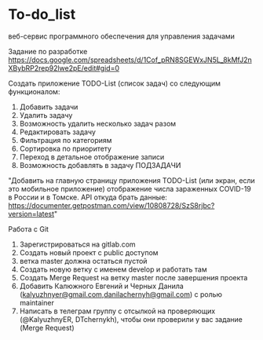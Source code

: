 # To-do_list
веб-сервис программного обеспечения для управления задачами

Задание по разработке
https://docs.google.com/spreadsheets/d/1Cof_pRN8SGEWxJN5L_8kMfJ2nXBybRP2rep92lwe2pE/edit#gid=0

Создать приложение TODO-List (список задач)  со следующим функционалом:
1) Добавить задачи
2) Удалить задачу
3) Возможность удалить несколько задач разом
4) Редактировать задачу
5) Фильтрация по категориям
6) Сортировка по приоритету
7) Переход в детальное отображение записи
8) Возможность добавлять в задачу ПОДЗАДАЧИ

"Добавить на главную страницу приложения TODO-List (или экран, если это мобильное приложение) отображение числа зараженных COVID-19 в России и в Томске.
API откуда брать данные: https://documenter.getpostman.com/view/10808728/SzS8rjbc?version=latest"


Работа с Git
1) Зарегистрироваться на gitlab.com
2) Создать новый проект с public доступом
3) ветка master должна остаться пустой
4) Создать новую ветку с именем develop и работать там
5) Создать Merge Request на ветку master после завершения проекта
6) Добавить Калюжного Евгений и Черных Данила (kalyuzhnyer@gmail.com,danilachernyh@gmail.com) с ролью maintainer
7) Написать в телеграм группу с отсылкой на проверяющих (@KalyuzhnyER, DTchernykh), чтобы они проверили у вас задание (Merge Request)

